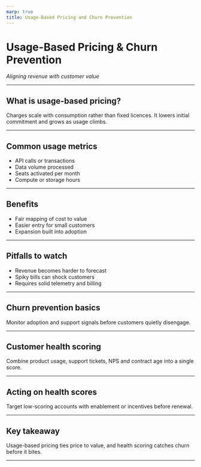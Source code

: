 ```yaml
---
marp: true
title: Usage-Based Pricing and Churn Prevention
---
```


# Usage-Based Pricing & Churn Prevention
*Aligning revenue with customer value*

---

## What is usage-based pricing?
Charges scale with consumption rather than fixed licences.
It lowers initial commitment and grows as usage climbs.

---

## Common usage metrics
- API calls or transactions
- Data volume processed
- Seats activated per month
- Compute or storage hours

---

## Benefits
- Fair mapping of cost to value
- Easier entry for small customers
- Expansion built into adoption

---

## Pitfalls to watch
- Revenue becomes harder to forecast
- Spiky bills can shock customers
- Requires solid telemetry and billing

---

## Churn prevention basics
Monitor adoption and support signals
before customers quietly disengage.

---

## Customer health scoring
Combine product usage, support tickets,
NPS and contract age into a single score.

---

## Acting on health scores
Target low-scoring accounts with
enablement or incentives before renewal.

---

## Key takeaway
Usage-based pricing ties price to value, and
health scoring catches churn before it bites.

---
